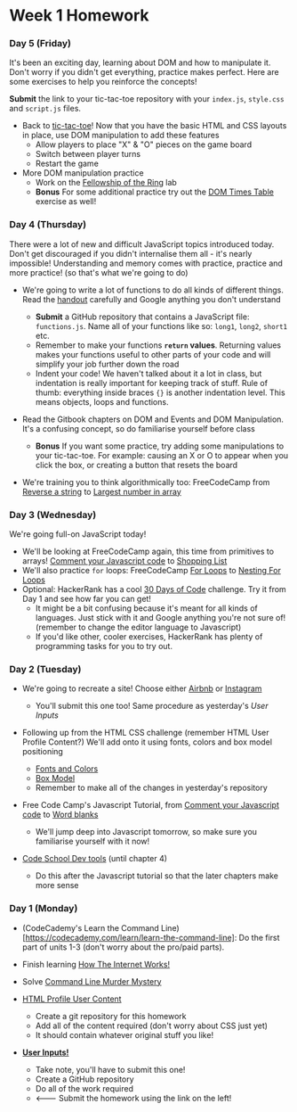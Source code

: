 # Week 1 Homework

### Day 5 (Friday)

It's been an exciting day, learning about DOM and how to manipulate it. Don't worry if you didn't get everything, practice makes perfect. Here are some exercises to help you reinforce the concepts! 

**Submit** the link to your tic-tac-toe repository with your `index.js`, `style.css` and `script.js` files.
 
  * Back to [tic-tac-toe](https://glencbz.gitbooks.io/wdi-6-reference/content/unit-1/labs/TTT.html)! Now that you have the basic HTML and CSS layouts in place, use DOM manipulation to add these features
    *  Allow players to place "X" & "O" pieces on the game board
    *  Switch between player turns
    *  Restart the game
  * More DOM manipulation practice 
    * Work on the [Fellowship of the Ring](https://glencbz.gitbooks.io/wdi-6-reference/content/unit-1/labs/fellowship.html) lab
    * **Bonus** For some additional practice try out the [DOM Times Table](https://github.com/ga-students/dom-times-table) exercise as well!

### Day 4 (Thursday)

There were a lot of new and difficult JavaScript topics introduced today. Don't get discouraged if you didn't internalise them all - it's nearly impossible! Understanding and memory comes with practice, practice and more practice! (so that's what we're going to do) 

* We're going to write a lot of functions to do all kinds of different things. Read the [handout](labs/functions.md) carefully and Google anything you don't understand
  * **Submit** a GitHub repository that contains a JavaScript file: `functions.js`. Name all of your functions like so: `long1`, `long2`, `short1` etc.
  * Remember to make your functions **`return` values**. Returning values makes your functions useful to other parts of your code and will simplify your job further down the road
  * Indent your code! We haven't talked about it a lot in class, but indentation is really important for keeping track of stuff. Rule of thumb: everything inside braces `{}` is another indentation level. This means objects, loops and functions.


* Read the Gitbook chapters on DOM and Events and DOM Manipulation. It's a confusing concept, so do familiarise yourself before class
  * **Bonus** If you want some practice, try adding some manipulations to your tic-tac-toe. For example: causing an X or O to appear when you click the box, or creating a button that resets the board


* We're training you to think algorithmically too: FreeCodeCamp from [Reverse a string](https://www.freecodecamp.com/challenges/reverse-a-string) to [Largest number in array](https://www.freecodecamp.com/challenges/return-largest-numbers-in-arrays)


### Day 3 (Wednesday)

We're going full-on JavaScript today!

* We'll be looking at FreeCodeCamp again, this time from primitives to arrays! [Comment your Javascript code](https://www.freecodecamp.com/challenges/comment-your-javascript-code) to [Shopping List](https://www.freecodecamp.com/challenges/shopping-list)
* We'll also practice `for` loops: FreeCodeCamp [For Loops](https://www.freecodecamp.com/challenges/iterate-with-javascript-for-loops) to [Nesting For Loops](https://www.freecodecamp.com/challenges/nesting-for-loops)
* Optional: HackerRank has a cool [30 Days of Code](https://www.hackerrank.com/domains/tutorials/30-days-of-code) challenge. Try it from Day 1 and see how far you can get!
  * It might be a bit confusing because it's meant for all kinds of languages. Just stick with it and Google anything you're not sure of! (remember to change the editor language to Javascript)
  * If you'd like other, cooler exercises, HackerRank has plenty of programming tasks for you to try out.

### Day 2 (Tuesday)

* We're going to recreate a site! Choose either [Airbnb](https://github.com/ga-students/css-airbnb) or [Instagram](https://github.com/ga-students/css-positioning)
  * You'll submit this one too! Same procedure as yesterday's *User Inputs*


* Following up from the HTML CSS challenge (remember HTML User Profile Content?) We'll add onto it using fonts, colors and box model positioning
  * [Fonts and Colors](https://github.com/lewagon/html-css-challenges/tree/master/02-fonts-colors)
  * [Box Model](https://github.com/lewagon/html-css-challenges/tree/master/03-box-model)
  * Remember to make all of the changes in yesterday's repository


* Free Code Camp's Javascript Tutorial, from [Comment your Javascript code](https://www.freecodecamp.com/challenges/comment-your-javascript-code) to [Word blanks](https://www.freecodecamp.com/challenges/word-blanks)
  * We'll jump deep into Javascript tomorrow, so make sure you familiarise yourself with it now!


* [Code School Dev tools](http://discover-devtools.codeschool.com/) (until chapter 4)
  * Do this after the Javascript tutorial so that the later chapters make more sense
### Day 1 (Monday)

* (CodeCademy's Learn the Command Line)[https://codecademy.com/learn/learn-the-command-line]: Do the first part of units 1-3 (don't worry about the pro/paid parts).
* Finish learning [How The Internet Works!](https://www.khanacademy.org/partner-content/code-org/internet-works)
* Solve [Command Line Murder Mystery](https://github.com/WDI-SEA/command-line-murder-mystery)

* [HTML Profile User Content](https://github.com/lewagon/html-css-challenges/tree/master/01-profile-content) 
  * Create a git repository for this homework
  * Add all of the content required (don't worry about CSS just yet)
  * It should contain whatever original stuff you like!

* **[User Inputs!](https://github.com/WDI-SEA/html_user_inputs)**
  * Take note, you'll have to submit this one!
  * Create a GitHub repository
  * Do all of the work required
  * <--- Submit the homework using the link on the left! 


